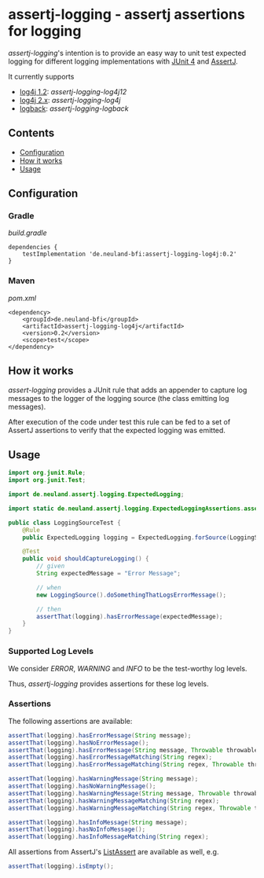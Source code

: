 # assertj-logging - assertj assertions for logging

_assertj-logging_'s intention is to provide an easy way to unit test expected logging for different logging implementations with [JUnit 4](https://junit.org/junit4/) and [AssertJ](https://assertj.github.io/doc/).

It currently supports
* [log4j 1.2](https://logging.apache.org/log4j/1.2/): _assertj-logging-log4j12_
* [log4j 2.x](https://logging.apache.org/log4j/2.x/): _assertj-logging-log4j_
* [logback](http://logback.qos.ch/): _assertj-logging-logback_


## Contents

- [Configuration](#configuration)
- [How it works](#how-it-works)
- [Usage](#usage)


## Configuration

### Gradle

_build.gradle_

```$groovy
dependencies {
    testImplementation 'de.neuland-bfi:assertj-logging-log4j:0.2'
}
```

### Maven

_pom.xml_

```$xml
<dependency>
    <groupId>de.neuland-bfi</groupId>
    <artifactId>assertj-logging-log4j</artifactId>
    <version>0.2</version>
    <scope>test</scope>
</dependency>
```

## How it works

_assert-logging_ provides a JUnit rule that adds an appender to capture log messages to the logger of the logging source (the class emitting log messages).

After execution of the code under test this rule can be fed to a set of AssertJ assertions to verify that the expected logging was emitted.

## Usage

```java
import org.junit.Rule;
import org.junit.Test;

import de.neuland.assertj.logging.ExpectedLogging;

import static de.neuland.assertj.logging.ExpectedLoggingAssertions.assertThat;

public class LoggingSourceTest {
    @Rule
    public ExpectedLogging logging = ExpectedLogging.forSource(LoggingSource.class);

    @Test
    public void shouldCaptureLogging() {
        // given
        String expectedMessage = "Error Message";

        // when
        new LoggingSource().doSomethingThatLogsErrorMessage();

        // then
        assertThat(logging).hasErrorMessage(expectedMessage);
    }
}
```

### Supported Log Levels

We consider _ERROR_, _WARNING_ and _INFO_ to be the test-worthy log levels.

Thus, _assertj-logging_ provides assertions for these log levels.

### Assertions

The following assertions are available:

```java
assertThat(logging).hasErrorMessage(String message);
assertThat(logging).hasNoErrorMessage();
assertThat(logging).hasErrorMessage(String message, Throwable throwable);
assertThat(logging).hasErrorMessageMatching(String regex);
assertThat(logging).hasErrorMessageMatching(String regex, Throwable throwable);

assertThat(logging).hasWarningMessage(String message);
assertThat(logging).hasNoWarningMessage();
assertThat(logging).hasWarningMessage(String message, Throwable throwable);
assertThat(logging).hasWarningMessageMatching(String regex);
assertThat(logging).hasWarningMessageMatching(String regex, Throwable throwable);

assertThat(logging).hasInfoMessage(String message);
assertThat(logging).hasNoInfoMessage();
assertThat(logging).hasInfoMessageMatching(String regex);
```

All assertions from AssertJ's [ListAssert](https://joel-costigliola.github.io/assertj/core/api/org/assertj/core/api/ListAssert.html) are available as well, e.g.

```java
assertThat(logging).isEmpty();
```

